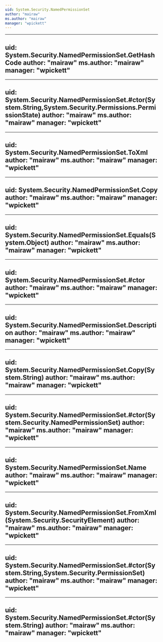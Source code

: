 ```yaml
---
uid: System.Security.NamedPermissionSet
author: "mairaw"
ms.author: "mairaw"
manager: "wpickett"
---
```


---
uid: System.Security.NamedPermissionSet.GetHashCode
author: "mairaw"
ms.author: "mairaw"
manager: "wpickett"
---

---
uid: System.Security.NamedPermissionSet.#ctor(System.String,System.Security.Permissions.PermissionState)
author: "mairaw"
ms.author: "mairaw"
manager: "wpickett"
---

---
uid: System.Security.NamedPermissionSet.ToXml
author: "mairaw"
ms.author: "mairaw"
manager: "wpickett"
---

---
uid: System.Security.NamedPermissionSet.Copy
author: "mairaw"
ms.author: "mairaw"
manager: "wpickett"
---

---
uid: System.Security.NamedPermissionSet.Equals(System.Object)
author: "mairaw"
ms.author: "mairaw"
manager: "wpickett"
---

---
uid: System.Security.NamedPermissionSet.#ctor
author: "mairaw"
ms.author: "mairaw"
manager: "wpickett"
---

---
uid: System.Security.NamedPermissionSet.Description
author: "mairaw"
ms.author: "mairaw"
manager: "wpickett"
---

---
uid: System.Security.NamedPermissionSet.Copy(System.String)
author: "mairaw"
ms.author: "mairaw"
manager: "wpickett"
---

---
uid: System.Security.NamedPermissionSet.#ctor(System.Security.NamedPermissionSet)
author: "mairaw"
ms.author: "mairaw"
manager: "wpickett"
---

---
uid: System.Security.NamedPermissionSet.Name
author: "mairaw"
ms.author: "mairaw"
manager: "wpickett"
---

---
uid: System.Security.NamedPermissionSet.FromXml(System.Security.SecurityElement)
author: "mairaw"
ms.author: "mairaw"
manager: "wpickett"
---

---
uid: System.Security.NamedPermissionSet.#ctor(System.String,System.Security.PermissionSet)
author: "mairaw"
ms.author: "mairaw"
manager: "wpickett"
---

---
uid: System.Security.NamedPermissionSet.#ctor(System.String)
author: "mairaw"
ms.author: "mairaw"
manager: "wpickett"
---

